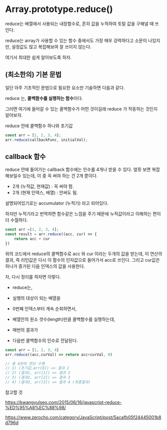 # Array.prototype.reduce()

reduce는 배열에서 사용되는 내장함수로, 흔히 값을 누적하여 토탈 값을 구해낼 때 쓰인다. 

reduce는 array가 사용할 수 있는 함수 중에서도 가장 매우 강력하다고 소문이 나있지만, 설정값도 많고 복잡해보여 잘 쓰이지 않는다. 

여기서 최대한 쉽게 알아보도록 하자. 



## (최소한의) 기본 문법

일단 아주 기초적인 문법으로 필요한 요소만 기술하면 다음과 같다. 

reduce 는, **콜백함수를 실행하는 함수**이다. 

그러면 여기에 들어갈 수 있는 콜백함수가 어떤 것이길래 reduce 가 작동하는 것인지 알아보자. 

reduce 안에 콜백함수 하나와 초기값

```javascript
const arr = [1, 2, 3, 4]; 
arr.reduce(callbackFunc, initialVal);
```



## callback 함수

reduce 안에 들어가는 callback 함수에는 인수를 4개나 받을 수 있다.  얼핏 보면 복잡해보일수 있는데, 이 중 꼭 써야 하는 건 2개 뿐이다. 

- 2개 (누적값, 현재값) : 꼭 써야 함.
- 2개 (현재 인덱스, 배열) : 안써도 됨.



설명되어있기로는 accumulator (누적기) 라고 되어있다. 

하지만 누적기라고 번역하면 함수같은 느낌을 주기 때문에 누적값이라고 이해하는 편이 더 수월하다. 



```javascript
const arr =[1, 2, 3, 4];
const result = arr.reduce((acc, cur) => {
    return acc + cur
})
```

위의 코드에서 reduce의 콜백함수로 acc 와 cur 이라는 두개의 값을 받는데, 이 연산의 결과, 즉 리턴값은 다시 이 함수의 인자값으로 들어가서 acc로 쓰인다. 그리고 cur값은 하나가 증가된 다음 인덱스의 값을 사용한다. 



자, 다시 정리를 하자면 이렇다.  



- reduce는,

- 실행의 대상이 되는 배열을 
- 0번째 인덱스부터 계속 순회하면서,
- 배열안의 원소 갯수(length)만큼 콜백함수를 실행하는데,
- 매번의 결과가
- 다음번 콜백함수의 인수로 전달된다. 



```javascript
const arr = [1, 2, 3, 4]
arr.reduce((acc,curVal) => return acc+curVal, 0)

// 총 4번의 연산 수행
// 1) (초기값,arr[0]) => 결과 1
// 2) (결과1, arr[1]) => 결과 2
// 3) (결과2, arr[2]) => 결과 3
// 4) (결과3, arr[3]) => 결과 4 (최종결과)
```







참고할 것

https://kwangyulseo.com/2015/06/16/javascript-reduce-%ED%95%A8%EC%88%98/

https://www.zerocho.com/category/JavaScript/post/5acafb05f24445001b8d796d